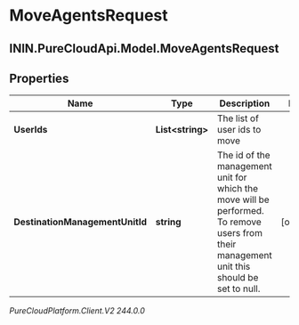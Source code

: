 # MoveAgentsRequest

## ININ.PureCloudApi.Model.MoveAgentsRequest

## Properties

|Name | Type | Description | Notes|
|------------ | ------------- | ------------- | -------------|
| **UserIds** | **List&lt;string&gt;** | The list of user ids to move | |
| **DestinationManagementUnitId** | **string** | The id of the management unit for which the move will be performed. To remove users from their management unit this should be set to null. | [optional] |



_PureCloudPlatform.Client.V2 244.0.0_
